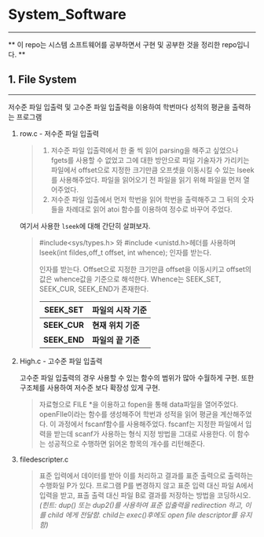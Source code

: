 # System_Software
-----------

** 이 repo는 시스템 소프트웨어를 공부하면서 구현 및 공부한 것을 정리한 repo입니다. **

## 1. File System

-------

저수준 파일 입출력 및 고수준 파일 입출력을 이용하여 학번마다 성적의 평균을 출력하는 프로그램

1. row.c - 저수준 파일 입출력

   >1. 저수준 파일 입출력에서 한 줄 씩 읽어 parsing을 해주고 싶었으나 fgets를 사용할 수 없었고 그에 대한 방안으로 파일 기술자가 가리키는 파일에서 offset으로 지정한 크기만큼 오프셋을 이동시킬 수 있는 lseek를 사용해주었다. 파일을 읽어오기 전 파일을 읽기 위해 파일을 먼저 열어주었다.
   >2.  저수준 파일 입출에서 먼저 학번을 읽어 학번을 출력해주고 그 뒤의 숫자들을 차례대로 읽어 atoi 함수를 이용하여 정수로 바꾸어 주었다. 

   여기서 사용한 ```lseek```에 대해 간단히 살펴보자.

   >\#include<sys/types.h> 와 #include <unistd.h>헤더를 사용하며 lseek(int fildes,off_t offset, int whence); 인자를 받는다.
   >
   >인자를 받는다. Offset으로 지정한 크기만큼 offset을 이동시키고 offset의 값은 whence값을 기준으로 해석한다. Whence는 SEEK_SET, SEEK_CUR, SEEK_END가 존재한다. 
   >
   >| **SEEK_SET** | **파일의 시작 기준** |
   >| ------------ | -------------------- |
   >| **SEEK_CUR** | **현재 위치 기준**   |
   >| **SEEK_END** | **파일의 끝 기준**   |

2. High.c - 고수준 파일 입출력

   고수준 파일 입출력의 경우 사용할 수 있는 함수의 범위가 많아 수월하게 구현. 또한 구조체를 사용하여 저수준 보다 확장성 있게 구현.

   >자료형으로 FILE *을 이용하고 fopen을 통해 data파일을 열어주었다. openFIle이라는 함수를 생성해주어 학번과 성적을 읽어 평균을 계산해주었다. 이 과정에서 fscanf함수를 사용해주었다. fscanf는 지정한 파일에서 입력을 받는데 scanf가 사용하는 형식 지정 방법을 그대로 사용한다. 이 함수는 성공적으로 수행하면 읽어온 항목의 개수를 리턴해준다. 

3. filedescripter.c

   >표준 입력에서 데이터를 받아 이를 처리하고 결과를 표준 출력으로 출력하는 수행화일 P가 있다. 프로그램 P를 변경하지 않고 표준 입력 대신 파일 A에서 입력을 받고, 표출 출력 대신 파일 B로 결과를 저장하는 방법을 코딩하시오. *(힌트: dup() 또는 dup2()를 사용하여 표준 입출력을 redirection 하고, 이를 child 에게 전달함. child는 exec()후에도 open file descriptor를 유지함)*
